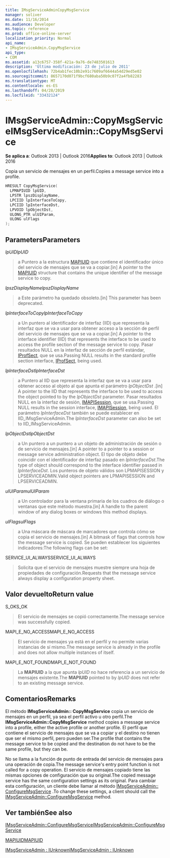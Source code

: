 ```yaml
---
title: IMsgServiceAdminCopyMsgService
manager: soliver
ms.date: 11/16/2014
ms.audience: Developer
ms.topic: reference
ms.prod: office-online-server
localization_priority: Normal
api_name:
- IMsgServiceAdmin.CopyMsgService
api_type:
- COM
ms.assetid: a13c6757-358f-421a-9a76-de7483501613
description: 'Última modificación: 23 de julio de 2011'
ms.openlocfilehash: 72b4ab1fec10b2e91c7609af6644a54d29ed5e02
ms.sourcegitcommit: 8657170d071f9bcf680aba50b9c07f2a4fb82283
ms.translationtype: MT
ms.contentlocale: es-ES
ms.lasthandoff: 04/28/2019
ms.locfileid: "33432124"
---
```

# <a name="imsgserviceadmincopymsgservice"></a><span data-ttu-id="92b99-103">IMsgServiceAdmin::CopyMsgService</span><span class="sxs-lookup"><span data-stu-id="92b99-103">IMsgServiceAdmin::CopyMsgService</span></span>

  
  
<span data-ttu-id="92b99-104">**Se aplica a**: Outlook 2013 | Outlook 2016</span><span class="sxs-lookup"><span data-stu-id="92b99-104">**Applies to**: Outlook 2013 | Outlook 2016</span></span> 
  
<span data-ttu-id="92b99-105">Copia un servicio de mensajes en un perfil.</span><span class="sxs-lookup"><span data-stu-id="92b99-105">Copies a message service into a profile.</span></span> 
  
```cpp
HRESULT CopyMsgService(
  LPMAPIUID lpUID,
  LPSTR lpszDisplayName,
  LPCIID lpInterfaceToCopy,
  LPCIID lpInterfaceDst,
  LPVOID lpObjectDst,
  ULONG_PTR ulUIParam,
  ULONG ulFlags
);
```

## <a name="parameters"></a><span data-ttu-id="92b99-106">Parameters</span><span class="sxs-lookup"><span data-stu-id="92b99-106">Parameters</span></span>

 <span data-ttu-id="92b99-107">_lpUID_</span><span class="sxs-lookup"><span data-stu-id="92b99-107">_lpUID_</span></span>
  
> <span data-ttu-id="92b99-108">a Puntero a la estructura [MAPIUID](mapiuid.md) que contiene el identificador único del servicio de mensajes que se va a copiar.</span><span class="sxs-lookup"><span data-stu-id="92b99-108">[in] A pointer to the [MAPIUID](mapiuid.md) structure that contains the unique identifier of the message service to copy.</span></span> 
    
 <span data-ttu-id="92b99-109">_lpszDisplayName_</span><span class="sxs-lookup"><span data-stu-id="92b99-109">_lpszDisplayName_</span></span>
  
> <span data-ttu-id="92b99-110">a Este parámetro ha quedado obsoleto.</span><span class="sxs-lookup"><span data-stu-id="92b99-110">[in] This parameter has been deprecated.</span></span> 
    
 <span data-ttu-id="92b99-111">_lpInterfaceToCopy_</span><span class="sxs-lookup"><span data-stu-id="92b99-111">_lpInterfaceToCopy_</span></span>
  
> <span data-ttu-id="92b99-112">a Un puntero al identificador de interfaz (IID) que representa la interfaz que se va a usar para obtener acceso a la sección de perfil del servicio de mensajes que se va a copiar.</span><span class="sxs-lookup"><span data-stu-id="92b99-112">[in] A pointer to the interface identifier (IID) that represents the interface to be used to access the profile section of the message service to copy.</span></span> <span data-ttu-id="92b99-113">Pasar resultados NULL en la interfaz de sección de perfil estándar, [IProfSect](iprofsectimapiprop.md), que se usa.</span><span class="sxs-lookup"><span data-stu-id="92b99-113">Passing NULL results in the standard profile section interface, [IProfSect](iprofsectimapiprop.md), being used.</span></span>
    
 <span data-ttu-id="92b99-114">_lpInterfaceDst_</span><span class="sxs-lookup"><span data-stu-id="92b99-114">_lpInterfaceDst_</span></span>
  
> <span data-ttu-id="92b99-115">a Puntero al IID que representa la interfaz que se va a usar para obtener acceso al objeto al que apunta el parámetro _lpObjectDst_ .</span><span class="sxs-lookup"><span data-stu-id="92b99-115">[in] A pointer to the IID that represents the interface to be used to access the object pointed to by the  _lpObjectDst_ parameter.</span></span> <span data-ttu-id="92b99-116">Pasar resultados NULL en la interfaz de sesión, [IMAPISession](imapisessioniunknown.md), que se usa.</span><span class="sxs-lookup"><span data-stu-id="92b99-116">Passing NULL results in the session interface, [IMAPISession](imapisessioniunknown.md), being used.</span></span> <span data-ttu-id="92b99-117">El parámetro _lpInterfaceDst_ también se puede establecer en IID_IMsgServiceAdmin.</span><span class="sxs-lookup"><span data-stu-id="92b99-117">The  _lpInterfaceDst_ parameter can also be set to IID_IMsgServiceAdmin.</span></span> 
    
 <span data-ttu-id="92b99-118">_lpObjectDst_</span><span class="sxs-lookup"><span data-stu-id="92b99-118">_lpObjectDst_</span></span>
  
> <span data-ttu-id="92b99-119">a Un puntero a un puntero a un objeto de administración de sesión o de servicio de mensajes.</span><span class="sxs-lookup"><span data-stu-id="92b99-119">[in] A pointer to a pointer to a session or message service administration object.</span></span> <span data-ttu-id="92b99-120">El tipo de objeto debe coincidir con el identificador de interfaz pasado en _lpInterfaceDst_.</span><span class="sxs-lookup"><span data-stu-id="92b99-120">The type of object should correspond to the interface identifier passed in  _lpInterfaceDst_.</span></span> <span data-ttu-id="92b99-121">Los punteros de objeto válidos son LPMAPISESSION y LPSERVICEADMIN.</span><span class="sxs-lookup"><span data-stu-id="92b99-121">Valid object pointers are LPMAPISESSION and LPSERVICEADMIN.</span></span>
    
 <span data-ttu-id="92b99-122">_ulUIParam_</span><span class="sxs-lookup"><span data-stu-id="92b99-122">_ulUIParam_</span></span>
  
> <span data-ttu-id="92b99-123">a Un controlador para la ventana primaria de los cuadros de diálogo o ventanas que este método muestra.</span><span class="sxs-lookup"><span data-stu-id="92b99-123">[in] A handle to the parent window of any dialog boxes or windows this method displays.</span></span>
    
 <span data-ttu-id="92b99-124">_ulFlags_</span><span class="sxs-lookup"><span data-stu-id="92b99-124">_ulFlags_</span></span>
  
> <span data-ttu-id="92b99-125">a Una máscara de máscara de marcadores que controla cómo se copia el servicio de mensajes.</span><span class="sxs-lookup"><span data-stu-id="92b99-125">[in] A bitmask of flags that controls how the message service is copied.</span></span> <span data-ttu-id="92b99-126">Se pueden establecer los siguientes indicadores:</span><span class="sxs-lookup"><span data-stu-id="92b99-126">The following flags can be set:</span></span>
    
<span data-ttu-id="92b99-127">SERVICE_UI_ALWAYS</span><span class="sxs-lookup"><span data-stu-id="92b99-127">SERVICE_UI_ALWAYS</span></span> 
  
> <span data-ttu-id="92b99-128">Solicita que el servicio de mensajes muestre siempre una hoja de propiedades de configuración.</span><span class="sxs-lookup"><span data-stu-id="92b99-128">Requests that the message service always display a configuration property sheet.</span></span>
    
## <a name="return-value"></a><span data-ttu-id="92b99-129">Valor devuelto</span><span class="sxs-lookup"><span data-stu-id="92b99-129">Return value</span></span>

<span data-ttu-id="92b99-130">S_OK</span><span class="sxs-lookup"><span data-stu-id="92b99-130">S_OK</span></span> 
  
> <span data-ttu-id="92b99-131">El servicio de mensajes se copió correctamente.</span><span class="sxs-lookup"><span data-stu-id="92b99-131">The message service was successfully copied.</span></span>
    
<span data-ttu-id="92b99-132">MAPI_E_NO_ACCESS</span><span class="sxs-lookup"><span data-stu-id="92b99-132">MAPI_E_NO_ACCESS</span></span> 
  
> <span data-ttu-id="92b99-133">El servicio de mensajes ya está en el perfil y no permite varias instancias de sí mismo.</span><span class="sxs-lookup"><span data-stu-id="92b99-133">The message service is already in the profile and does not allow multiple instances of itself.</span></span>
    
<span data-ttu-id="92b99-134">MAPI_E_NOT_FOUND</span><span class="sxs-lookup"><span data-stu-id="92b99-134">MAPI_E_NOT_FOUND</span></span> 
  
> <span data-ttu-id="92b99-135">La **MAPIUID** a la que apunta _lpUID_ no hace referencia a un servicio de mensajes existente.</span><span class="sxs-lookup"><span data-stu-id="92b99-135">The **MAPIUID** pointed to by  _lpUID_ does not refer to an existing message service.</span></span> 
    
## <a name="remarks"></a><span data-ttu-id="92b99-136">Comentarios</span><span class="sxs-lookup"><span data-stu-id="92b99-136">Remarks</span></span>

<span data-ttu-id="92b99-137">El método **IMsgServiceAdmin:: CopyMsgService** copia un servicio de mensajes en un perfil, ya sea el perfil activo u otro perfil.</span><span class="sxs-lookup"><span data-stu-id="92b99-137">The **IMsgServiceAdmin::CopyMsgService** method copies a message service into a profile, either the active profile or another profile.</span></span> <span data-ttu-id="92b99-138">El perfil que contiene el servicio de mensajes que se va a copiar y el destino no tienen que ser el mismo perfil, pero pueden ser.</span><span class="sxs-lookup"><span data-stu-id="92b99-138">The profile that contains the message service to be copied and the destination do not have to be the same profile, but they can be.</span></span> 
  
<span data-ttu-id="92b99-139">No se llama a la función de punto de entrada del servicio de mensajes para una operación de copia.</span><span class="sxs-lookup"><span data-stu-id="92b99-139">The message service's entry point function is not called for a copy operation.</span></span> <span data-ttu-id="92b99-140">El servicio de mensajes copiado tiene las mismas opciones de configuración que su original.</span><span class="sxs-lookup"><span data-stu-id="92b99-140">The copied message service has the same configuration settings as its original.</span></span> <span data-ttu-id="92b99-141">Para cambiar esta configuración, un cliente debe llamar al método [IMsgServiceAdmin:: ConfigureMsgService](imsgserviceadmin-configuremsgservice.md) .</span><span class="sxs-lookup"><span data-stu-id="92b99-141">To change these settings, a client should call the [IMsgServiceAdmin::ConfigureMsgService](imsgserviceadmin-configuremsgservice.md) method.</span></span> 
  
## <a name="see-also"></a><span data-ttu-id="92b99-142">Ver también</span><span class="sxs-lookup"><span data-stu-id="92b99-142">See also</span></span>



[<span data-ttu-id="92b99-143">IMsgServiceAdmin::ConfigureMsgService</span><span class="sxs-lookup"><span data-stu-id="92b99-143">IMsgServiceAdmin::ConfigureMsgService</span></span>](imsgserviceadmin-configuremsgservice.md)
  
[<span data-ttu-id="92b99-144">MAPIUID</span><span class="sxs-lookup"><span data-stu-id="92b99-144">MAPIUID</span></span>](mapiuid.md)
  
[<span data-ttu-id="92b99-145">IMsgServiceAdmin : IUnknown</span><span class="sxs-lookup"><span data-stu-id="92b99-145">IMsgServiceAdmin : IUnknown</span></span>](imsgserviceadminiunknown.md)

